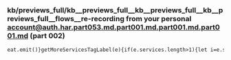 ### kb/previews_full/kb__previews_full__kb__previews_full__kb__previews_full__flows__re-recording from your personal account@auth.har.part053.md.part001.md.part001.md.part001.md (part 002)

```md
eat.emit()}getMoreServicesTagLabel(e){if(e.services.length>1){let i=e.services.length-1,a=\"many\";i===1?a=\"singular\":i<5&&(a=\"few\");let m=this.capitalizePipe.tra
```

```
